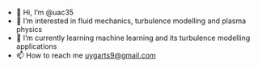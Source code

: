- 👋 Hi, I’m @uac35
- 👀 I’m interested in fluid mechanics, turbulence modelling and plasma physics
- 🌱 I’m currently learning machine learning and its turbulence modelling applications
- 📫 How to reach me uygarts9@gmail.com

<!---
uac35/uac35 is a ✨ special ✨ repository because its `README.md` (this file) appears on your GitHub profile.
You can click the Preview link to take a look at your changes.
--->
